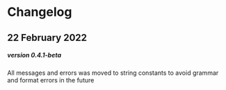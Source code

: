 # Changelog

## 22 February 2022

##### version 0.4.1-beta

All messages and errors was moved to string constants to avoid grammar and format errors in the future
